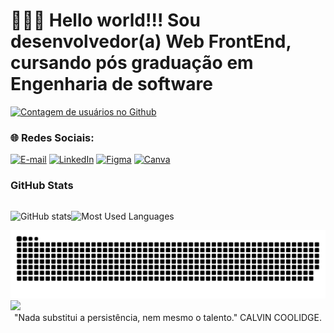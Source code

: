 <h1>
    <a href="https://elizabetefabri.github.io/">
    </a>
    <span>👋👋👋 Hello world!!! Sou desenvolvedor(a) Web FrontEnd, cursando pós graduação em Engenharia de software</span>
</h1>

[![Contagem de usuários no Github](https://visitcount.itsvg.in/api?id=elizabetefabri&label=Engenheira%20de%20Software&color=5&icon=7&pretty=true)](https://visitcount.itsvg.in)

<p align="justify">

</p>

<h3 align="left">🌐 Redes Sociais:</h3>

[![E-mail](https://img.shields.io/badge/-Email-000?style=for-the-badge&logo=microsoft-outlook&logoColor=FF8888&color:FFF)](mailto:elzbietasousafabri@gmail.com)
[![LinkedIn](https://img.shields.io/badge/-LinkedIn-000?style=for-the-badge&logo=linkedin&logoColor=FF8888&color:FFF)](https://www.linkedin.com/in/elizabetefabri/)
[![Figma](https://img.shields.io/badge/figma-000.svg?style=for-the-badge&logo=figma&logoColor=FF8888&color:FFF)]()
[![Canva](https://img.shields.io/badge/CURRÍCULO-000.svg?style=for-the-badge&logo=Canva&logoColor=FF8888&color:FFF)](https://www.canva.com/design/DAF8CCFSsVA/cPoM9GH72fZZQzYq8bEO8w/edit)

<h3 align="left">GitHub Stats</h3>
  
<div style="display: flex">
    
![GitHub stats](https://github-readme-stats.vercel.app/api?username=ElizabeteFabri&show_icons=true&theme=dracula)

![Most Used Languages](https://github-readme-stats.vercel.app/api/top-langs/?username=elizabetefabri&theme=dracula&hide_border=true&include_all_commits=true&count_private=false&layout=compact)
    
</div>

<img  src="https://raw.githubusercontent.com/1999AZZAR/1999AZZAR/readme/resources/img/grid-snake.svg" alt="snake" />

<img src="https://user-images.githubusercontent.com/73097560/115834477-dbab4500-a447-11eb-908a-139a6edaec5c.gif">


<div align="center">
"Nada substitui a persistência, nem mesmo o talento." CALVIN COOLIDGE.
</div>


